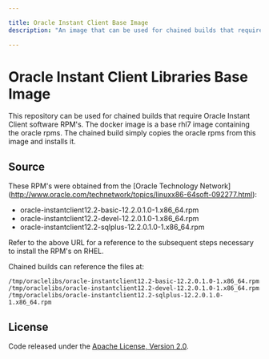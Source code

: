 ```yaml
---

title: Oracle Instant Client Base Image
description: "An image that can be used for chained builds that require Oracle Instant Client software RPM's."

---
```


# Oracle Instant Client Libraries Base Image

This repository can be used for chained builds that require Oracle Instant Client software RPM's.
The docker image is a base rhl7 image containing the oracle rpms.
The chained build simply copies the oracle rpms from this image and installs it. 


## Source ##

These RPM's were obtained from the [Oracle Technology Network] (http://www.oracle.com/technetwork/topics/linuxx86-64soft-092277.html):
 - oracle-instantclient12.2-basic-12.2.0.1.0-1.x86_64.rpm
 - oracle-instantclient12.2-devel-12.2.0.1.0-1.x86_64.rpm
 - oracle-instantclient12.2-sqlplus-12.2.0.1.0-1.x86_64.rpm

Refer to the above URL for a reference to the subsequent steps necessary to install the RPM's on RHEL.

Chained builds can reference the files at:
```
/tmp/oraclelibs/oracle-instantclient12.2-basic-12.2.0.1.0-1.x86_64.rpm
/tmp/oraclelibs/oracle-instantclient12.2-devel-12.2.0.1.0-1.x86_64.rpm
/tmp/oraclelibs/oracle-instantclient12.2-sqlplus-12.2.0.1.0-1.x86_64.rpm
```

## License

Code released under the [Apache License, Version 2.0](https://www.apache.org/licenses/LICENSE-2.0).

